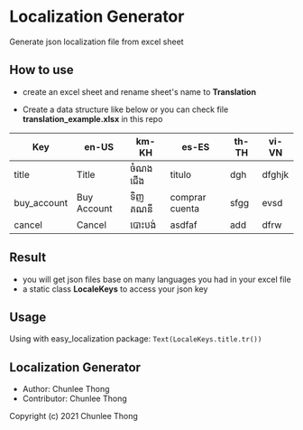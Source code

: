 # Localization Generator

Generate json localization file from excel sheet

## How to use

- create an excel sheet and rename sheet's name to **Translation**

- Create a data structure like below or you can check file **translation_example.xlsx** in this repo

| Key         | en-US       | km-KH   | es-ES          | th-TH | vi-VN  |
| ----------- | ----------- | ------- | -------------- | ----- | ------ |
| title       | Title       | ចំណងជើង | titulo         | dgh   | dfghjk |
| buy_account | Buy Account | ទិញគណនី | comprar cuenta | sfgg  | evsd   |
| cancel  | Cancel  | បោះបង់  | asdfaf         | add   | dfrw   |

## Result

- you will get json files base on many languages you had in your excel file
- a static class **LocaleKeys** to access your json key

## Usage

Using with easy_localization package: `Text(LocaleKeys.title.tr())`


## Localization Generator

 - Author: Chunlee Thong
 - Contributor: Chunlee Thong


Copyright (c) 2021 Chunlee Thong